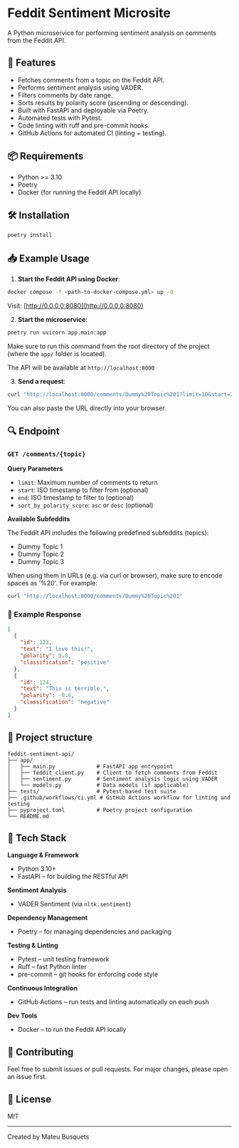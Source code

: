 # Feddit Sentiment Microsite

A Python microservice for performing sentiment analysis on comments from the Feddit API.

## 🚀 Features

* Fetches comments from a topic on the Feddit API.
* Performs sentiment analysis using VADER.
* Filters comments by date range.
* Sorts results by polarity score (ascending or descending).
* Built with FastAPI and deployable via Poetry.
* Automated tests with Pytest.
* Code linting with ruff and pre-commit hooks.
* GitHub Actions for automated CI (linting + testing).


## 📦 Requirements

* Python >= 3.10
* Poetry
* Docker (for running the Feddit API locally)

## 🛠 Installation

```bash
poetry install
```

## 📥 Example Usage

1. **Start the Feddit API using Docker**:

```bash
docker compose -f <path-to-docker-compose.yml> up -d
```

Visit: [http://0.0.0.0:8080](http://0.0.0.0:8080)

2. **Start the microservice**:

```bash
poetry run uvicorn app.main:app
```

Make sure to run this command from the root directory of the project (where the `app/` folder is located).


The API will be available at `http://localhost:8000`

3. **Send a request**:

```bash
curl "http://localhost:8000/comments/Dummy%20Topic%201?limit=10&start=2021-06-01T00:00:00Z&end=2022-06-01T00:00:00Z&sort_by_polarity_score=desc"
```

You can also paste the URL directly into your browser.

## 🔍 Endpoint

### `GET /comments/{topic}`

**Query Parameters**

* `limit`: Maximum number of comments to return
* `start`: ISO timestamp to filter from (optional)
* `end`: ISO timestamp to filter to (optional)
* `sort_by_polarity_score`: `asc` or `desc` (optional)

**Available Subfeddits**

The Feddit API includes the following predefined subfeddits (topics):
* Dummy Topic 1
* Dummy Topic 2
* Dummy Topic 3

When using them in URLs (e.g. via curl or browser), make sure to encode spaces as '%20'. For example:

```bash
curl "http://localhost:8000/comments/Dummy%20Topic%201"
```

### 🧾 Example Response

```json
[
  {
    "id": 123,
    "text": "I love this!",
    "polarity": 0.8,
    "classification": "positive"
  },
  {
    "id": 124,
    "text": "This is terrible.",
    "polarity": -0.6,
    "classification": "negative"
  }
]
```

## 📂 Project structure

```
feddit-sentiment-api/
├── app/
│   ├── main.py             # FastAPI app entrypoint
│   ├── feddit_client.py    # Client to fetch comments from Feddit
│   ├── sentiment.py        # Sentiment analysis logic using VADER
│   └── models.py           # Data models (if applicable)
├── tests/                  # Pytest-based test suite
├── .github/workflows/ci.yml # GitHub Actions workflow for linting and testing
├── pyproject.toml          # Poetry project configuration
└── README.md
```

## 🧱 Tech Stack

**Language & Framework**
- Python 3.10+
- FastAPI – for building the RESTful API

**Sentiment Analysis**
- VADER Sentiment (via `nltk.sentiment`)

**Dependency Management**
- Poetry – for managing dependencies and packaging

**Testing & Linting**
- Pytest – unit testing framework
- Ruff – fast Python linter
- pre-commit – git hooks for enforcing code style

**Continuous Integration**
- GitHub Actions – run tests and linting automatically on each push

**Dev Tools**
- Docker – to run the Feddit API locally

## 🤝 Contributing

Feel free to submit issues or pull requests. For major changes, please open an issue first.

## 📄 License

MIT

---

Created by Mateu Busquets
